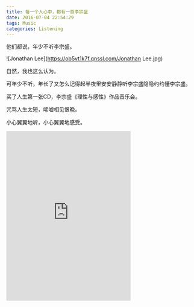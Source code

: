 ```yaml
---
title: 每一个人心中，都有一首李宗盛
date: 2016-07-04 22:54:29
tags: Music
categories: Listening
---
```

<script src="https://ob5vt1k7f.qnssl.com/pangu.js"></script>

他们都说，年少不听李宗盛。

![Jonathan Lee](https://ob5vt1k7f.qnssl.com/Jonathan Lee.jpg)

<!-- more -->

自然，我也这么认为。

可年少不听，年长了又怎么记得起半夜里安安静静听李宗盛隐隐约约懂李宗盛。

买了人生第一张CD，李宗盛《理性与感性》作品音乐会。

咒骂人生太短，唏嘘相见恨晚。

小心翼翼地听，小心翼翼地感受。

<iframe frameborder="no" border="0" marginwidth="0" marginheight="0" width=330 height=450 src="http://music.163.com/outchain/player?type=0&id=68958120&auto=0&height=430"></iframe>

<script>pangu.spacingPage();</script>
